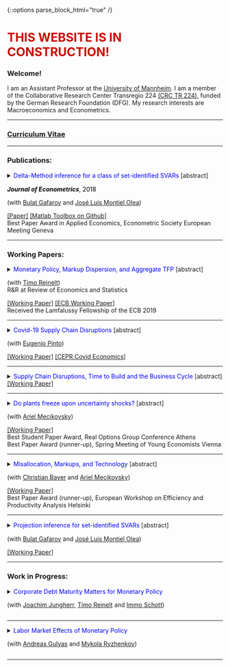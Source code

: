 {::options parse_block_html="true" /}


<h1><font color="scarlet"> THIS WEBSITE IS IN CONSTRUCTION! </font></h1>  

### Welcome!

I am an Assistant Professor at the <a href="https://www.vwl.uni-mannheim.de/en/" target="_blank">University of Mannheim</a>. I am a member of the Collaborative Research Center Transregio 224 <a href="https://www.crctr224.de/en/about/" target="_blank">(CRC TR 224)</a>, funded by the German Research Foundation (DFG). My research interests are Macroeconomics and Econometrics.

<!--  ----    -->

----

<!--      -->
<!--  <font color="gray"><i><small>&diams; Click below to download CV.</small></i></font>    -->
### <a href="https://www.dropbox.com/s/t9wdfw009zsq0os/cv_matthias_meier.pdf?dl=0" target="_blank">Curriculum Vitae</a> 

----

<!--  <font color="gray"><i><small>&diams; Click title to see abstract.</small></i></font>     -->
 

### Publications:

<details>
  <summary markdown="span"><font color="blue">Delta-Method inference for a class of set-identiﬁed SVARs </font> [abstract]
    
  <font color="black"><b><i>Journal of Econometrics</i></b>, 2018</font>
  
  (with <a href="https://gafarov.ucdavis.edu/index.html" target="_blank">Bulat Gafarov</a> and <a href="http://www.joseluismontielolea.com/" target="_blank">José Luis Montiel Olea</a>) </summary>
  
  | **Abstract**          |
  |:---------------------------|
  | We study vector autoregressions that impose equality and/or inequality restrictions to set-identify the dynamic responses to a single structural shock. We make three contributions. First, we present analgorithm to compute the largest and smallest value that an impulse-response coefficient can attain over its identified set. Second, we provide conditions under which these largest and smallest values are directionally differentiable functions of the model’s reduced-form parameters. Third, we propose a delta-method approach to conduct inference about the structural impulse-response coefficients. We use our results to assess the effects of the announcement of the Quantitative Easing program in August 2010. |
  
  </details>
  <a href="https://www.dropbox.com/s/x710pcw8m8ujcrh/GMM_DeltaMethod.pdf?dl=0" target="_blank"><u>[Paper]</u></a> <a href="https://github.com/gafarovb/setSVARtoolbox" target="_blank"><u>[Matlab Toolbox on Github]</u></a>  <br />
  Best Paper Award in Applied Economics, Econometric Society European Meeting Geneva

----


### Working Papers:

<details>
  <summary markdown="span"><font color="blue">Monetary Policy, Markup Dispersion, and Aggregate TFP</font> [abstract]
    
  (with <a href="https://treinelt.github.io/" target="_blank">Timo Reinelt</a>)  <br />
   R&R at Review of Economics and Statistics </summary>
  
  | **Abstract**          |
  |:---------------------------|
  | Motivated by empirical evidence that monetary policy affects aggregate TFP, we study the role of markup dispersion for monetary transmission. Empirically, we show that the response of markup dispersion to monetary policy shocks can account for a significant fraction of the aggregate TFP response in the first two years after the shock. Analytically, we show that heterogeneous price rigidity can explain the response of markup dispersion if firms have a precautionary price setting motive, which is present in common New Keynesian environments. We provide empirical evidence on the relationship between markups and price rigidity in support of this explanation. Finally, we study the mechanism and its implications in a quantitative model. |
  
 </details>
 <a href="https://www.dropbox.com/s/mlakoqk20g8j7vd/MR_MarkupDispersion.pdf?dl=0" target="_blank">[Working Paper]</a>  <a href="https://www.dropbox.com/s/yofp0w4dzovl4gd/MeierReinelt2020_ECB.pdf?dl=0" target="_blank">[ECB Working Paper] </a> <br />
  Received the Lamfalussy Fellowship of the ECB 2019
  

 
----


<details>
  <summary markdown="span"><font color="blue">Covid-19 Supply Chain Disruptions</font> [abstract]
    
  (with <a href="https://www.federalreserve.gov/econres/eugenio-pinto.htm" target="_blank">Eugenio Pinto</a>)</summary>
  
  | **Abstract**          |
  |:---------------------------|
  | We study the effects of international supply chain disruptions on real economicactivity and prices during the Covid-19 pandemic.  We show that US sectors with a high exposure to intermediate goods imports from China contracted significantly and robustly more than other sectors. In particular, highly exposed sectors suffered larger declines in production, employment, imports, and exports. Moreover, input and output prices moved up relative to other sectors, suggesting that real activity declines in sectors with a high China exposure were not particularly driven by a slump in demand. Quantitatively, sectors at the third quartile of China exposures experienced larger monthly production declines of 2.5 p.p. in March and 9.4 p.p. in April 2020 than sectors at the first quartile. Differences in China exposures account for about 10% of the cross-sectoral variance of industrial production growth during March and April. The estimated effects are short-lived and dissipate by July 2020. |
  
 </details>
 <a href="https://www.dropbox.com/s/ysp4b65nrfybfor/MeierPinto2020.pdf?dl=0" target="_blank">[Working Paper]</a> <a href="https://www.dropbox.com/s/q1zxauur3dw5nkn/CovidEconomics48.pdf?dl=0" target="_blank">[CEPR Covid Economics]</a>
 
----


<details>
  <summary markdown="span"><font color="blue">Supply Chain Disruptions, Time to Build and the Business Cycle</font> [abstract] </summary>
  
  | **Abstract**          |
  |:---------------------------|
  | We provide new evidence that (i) time to build is volatile and countercyclical, and that (ii) supply chain disruptions lengthen time to build. Motivated by these findings, we develop a general equilibrium model in which heterogeneous firms face non-convex adjustment costs and multi-period time to build. In the model, supply chain disruptions lengthen time to build. Calibrating the model to US micro data, we show that disruptions, which lengthen time to build by 1 month, depress GDP by 1% and aggregate TFP by 0.2%. Structural vector autoregressions corroborate the quantitative importance of supply chain disruptions. |
  
 </details>
 <a href="https://www.dropbox.com/s/hnjvwv920d4l1ld/Meier_TimeToBuild.pdf?dl=0" target="_blank">[Working Paper]</a>
 
----


<details>
  <summary markdown="span"><font color="blue">Do plants freeze upon uncertainty shocks?</font> [abstract]
  
  (with <a href="https://sites.google.com/site/amecikovsky/" target="_blank">Ariel Mecikovsky</a>)</summary>
  
  | **Abstract**          |
  |:---------------------------|
  | What explains the impact of uncertainty shocks on the economy? This paper uses highly disaggregated data on industry-level job flows to investigate the empirical relevance of various transmission channels of uncertainty shocks. The channels we consider are labor adjustment frictions, capital adjustment frictions, nominal ridigities, and financial frictions. For each channel, we derive testable implications regarding the response of job flows to uncertainty shocks. Empirically, uncertainty shocks lead to more job destruction and less job creation in more than 80% of all industries. The effect is significantly stronger in industries that face tighter financial constraints, which supports the financial frictions channel. In contrast, our evidence does not support the other three channels. |
  
 </details>
 <a href="https://www.dropbox.com/s/tmq1wlaxtmy64ko/MM_PlantsFreeze.pdf?dl=0" target="_blank">[Working Paper]</a> <br />
 Best Student Paper Award, Real Options Group Conference Athens <br /> 
 Best Paper Award (runner-up), Spring Meeting of Young Economists Vienna
 
----


<details>
  <summary markdown="span"><font color="blue">Misallocation, Markups, and Technology</font> [abstract]
  
  (with <a href="https://www.wiwi.uni-bonn.de/bayer/" target="_blank">Christian Bayer</a> and <a href="https://sites.google.com/site/amecikovsky/" target="_blank">Ariel Mecikovsky</a>)</summary>
  
  | **Abstract**          |
  |:---------------------------|
  | Hsieh and Klenow(2009) shows that misallocation creates large aggregate TFP losses, explains international TFP differences, and can be quantified through factor productivity dispersions. Using micro data from Chile, Colombia, Indonesia, and Germany, we show a substantial correlation in factor productivities across factors and therefore propose to decompose dispersion in factor productivities in dispersion in technology and markup instead. Relative to Germany, misallocation is larger in the developing economies. TFP losses from misallocation are explained to 1/3 by larger technology and to 2/3 by larger markup dispersion. Finally, we discuss market outcomes as potential sources of markup and technology dispersion. |
  
 </details>
 <a href="https://www.dropbox.com/s/q4w0bn3fvg8mg4r/BMM_Misallocation.pdf?dl=0" target="_blank">[Working Paper]</a> <br />  
 Best Paper Award (runner-up), European Workshop on Efficiency and Productivity Analysis Helsinki
 
----


<details>
  <summary markdown="span"><font color="blue">Projection inference for set-identiﬁed SVARs</font> [abstract]
  
  (with <a href="https://gafarov.ucdavis.edu/index.html" target="_blank">Bulat Gafarov</a> and <a href="http://www.joseluismontielolea.com/" target="_blank">José Luis Montiel Olea</a>)</summary>
  
  | **Abstract**          |
  |:---------------------------|
  | We study the properties of projection inference for set-identified Structural Vector Autoregressions. A nominal 1−α projection region collects the structural parameters that are compatible with a 1−α Wald ellipsoid for the model’s reduced-form parameters (autoregressive coefficients and the covariance matrix of residuals). We show that projection inference can be applied to a general class of stationary models, is computationally feasible, and - as the sample size grows large — it produces regions that have both frequentist coverage and robust Bayesian credibility of at least 1−α. A drawback of the projection approach is that both coverage and robust credibility may be strictly above their nominal level. Following the recent work of Kaido, Molinari, and Stoye (2016), we ‘calibrate’ the radius of the Wald ellipsoid to guarantee that — for a given posterior on the reduced-form parameters — the projection method produces a region with robust Bayesian credibility of exactly 1−α. We illustrate the main results of the paper using the demand/supply-model for the U.S. labor market in Baumeister and Hamilton(2015). |
  	
 </details>
 <a href="https://www.dropbox.com/s/qv31b7hvk0hr187/GMM_Projection.pdf?dl=0" target="_blank">[Working Paper]</a>  
 
----


### Work in Progress:
<details>
  <summary markdown="span"><font color="blue">Corporate Debt Maturity Matters for Monetary Policy</font>
  
  (with <a href="http://joachimjungherr.com/" target="_blank">Joachim Jungherr</a>, <a href="https://treinelt.github.io/" target="_blank">Timo Reinelt</a> and <a href="https://sites.google.com/site/immoschott/" target="_blank">Immo Schott</a>)</summary>
  
 </details>
 
 ----
 

<details>
  <summary markdown="span"><font color="blue">Labor Market Effects of Monetary Policy</font>
  
  (with <a href="https://sites.google.com/site/andreasgulyas" target="_blank">Andreas Gulyas</a> and <a href="https://gess.uni-mannheim.de/doctoral-programs/economics-cdse/students/people/show/mykola-ryzhenkov.html" target="_blank">Mykola Ryzhenkov</a>)</summary>
  
 </details>
 
 ----
